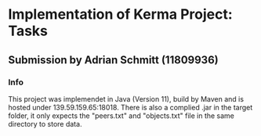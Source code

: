 # Implementation of Kerma Project: Tasks

## Submission by Adrian Schmitt (11809936)

### Info
This project was implemendet in Java (Version 11), build by Maven and is hosted under 139.59.159.65:18018. 
There is also a complied .jar in the target folder, it only expects the "peers.txt" and "objects.txt" file in the same directory to store data.
